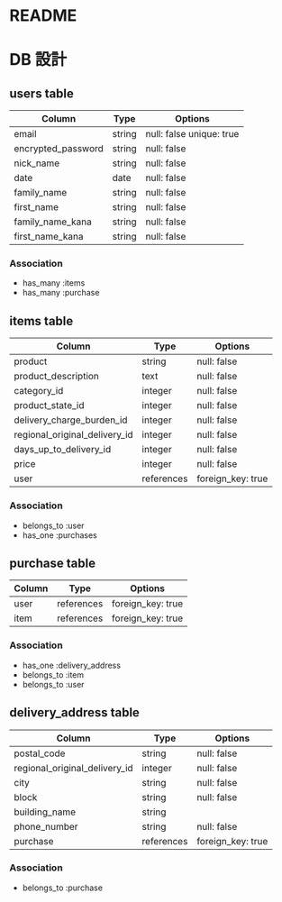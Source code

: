 # README
# DB 設計

## users table

| Column             | Type                | Options                  |
|--------------------|---------------------|--------------------------|
| email              | string              | null: false unique: true |
| encrypted_password | string              | null: false              |
| nick_name          | string              | null: false              |
| date               | date                | null: false              |
| family_name        | string              | null: false              |
| first_name         | string              | null: false              |
| family_name_kana   | string              | null: false              |
| first_name_kana    | string              | null: false              |

### Association

* has_many :items
* has_many :purchase

## items table

| Column                              | Type       | Options           |
|-------------------------------------|------------|-------------------|
| product                             | string     | null: false       |
| product_description                 | text       | null: false       |
| category_id                         | integer    | null: false       |
| product_state_id                    | integer    | null: false       |
| delivery_charge_burden_id           | integer    | null: false       |
| regional_original_delivery_id       | integer    | null: false       |
| days_up_to_delivery_id              | integer    | null: false       |
| price                               | integer    | null: false       |
| user                                | references | foreign_key: true |


### Association

- belongs_to :user
- has_one :purchases

## purchase table

| Column            | Type       | Options           |
|-------------------|------------|-------------------|
| user              | references | foreign_key: true |
| item              | references | foreign_key: true |

### Association

- has_one :delivery_address
- belongs_to :item
- belongs_to :user

## delivery_address table

| Column                           | Type       | Options           |
|----------------------------------|------------|-------------------|
| postal_code                      | string     | null: false       |
| regional_original_delivery_id    | integer    | null: false       |
| city                             | string     | null: false       |
| block                            | string     | null: false       |
| building_name                    | string     |                   |
| phone_number                     | string     | null: false       |
| purchase                         | references | foreign_key: true |

### Association

- belongs_to :purchase
